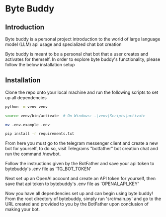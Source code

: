 # Byte Buddy

## Introduction

Byte buddy is a personal project introduction to the world of large language model (LLM) api usage and specialized chat bot creation

Byte buddy is meant to be a personal chat bot that a user creates and activates for themself.
In order to explore byte buddy's functionality, please follow the below installation setup

## Installation

Clone the repo onto your local machine and run the following scripts to set up all dependencies

```bash
python -m venv venv

source venv/bin/activate  # On Windows: .\venv\Scripts\activate

mv .env.example .env

pip install -r requirements.txt
```

From here you must go to the telegram messenger client and create a new bot for yourself, to do so,
visit Telegrams "botfather" bot creation chat and run the command /newbot.

Follow the instructions given by the BotFather and save your api token to bytebuddy's .env file as 'TG_BOT_TOKEN'

Next set up an OpenAI account and create an API token for yourself, then save that api token to bytebuddy's .env file as 'OPENAI_API_KEY'

Now you have all dependencies set up and can begin using byte buddy! From the root directory of bytebuddy, simply run 'src/main.py' and go to the URL created and provided to you by the BotFather upon conclusion of making your bot.
